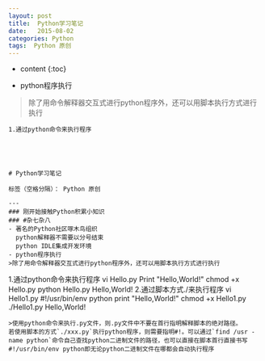 ```yaml
---
layout: post
title:  Python学习笔记
date:   2015-08-02
categories: Python
tags:  Python 原创
---
```


* content
{:toc}

- python程序执行
>除了用命令解释器交互式进行python程序外，还可以用脚本执行方式进行执行
```
1.通过python命令来执行程序





# Python学习笔记

标签（空格分隔）： Python 原创

---
### 刚开始接触Python积累小知识
### #杂七杂八
- 著名的Python社区啄木鸟组织
  python解释器不需要以分号结束
  python IDLE集成开发环境
- python程序执行
>除了用命令解释器交互式进行python程序外，还可以用脚本执行方式进行执行
```
1.通过python命令来执行程序
vi Hello.py
  Print "Hello,World!"
chmod +x Hello.py
python Hello.py
Hello,World!
2.通过脚本方式./来执行程序
vi Hello1.py
   #!/usr/bin/env python
   print "Hello,World!"
chmod +x Hello1.py
./Hello1.py
Hello,World!
```
>使用python命令来执行.py文件，则.py文件中不要在首行指明解释脚本的绝对路径。
若使用脚本的方式`./xxx.py`执行python程序，则需要指明#!。可以通过`find /usr -name python`命令自己查找python二进制文件的路径，也可以直接在脚本首行直接书写#!/usr/bin/env python即无论python二进制文件在哪都会自动执行程序



